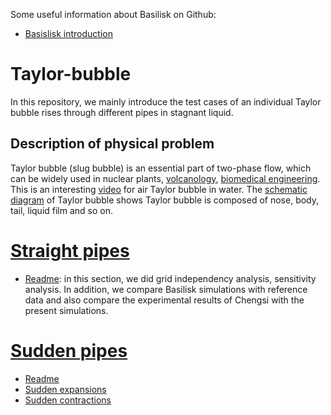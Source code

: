 Some useful information about Basilisk on Github:
- [Basislisk introduction](https://github.com/cfbrasz/cfbrasz.github.io/wiki/Basilisk)
# Taylor-bubble 
In this repository, we mainly introduce the test cases of an individual Taylor bubble rises through different pipes in stagnant liquid.
## Description of physical problem
Taylor bubble (slug bubble) is an essential part of two-phase flow, which can be widely used in nuclear plants, [volcanology](https://github.com/GabrielGLK/Taylor-bubble/blob/main/figure/taylor-application-1.pdf), [biomedical engineering](https://github.com/GabrielGLK/Taylor-bubble/blob/main/figure/taylor-application-2.pdf). 
This is an interesting [video](https://www.youtube.com/watch?v=HTFylkr018U&ab_channel=FluidDynamics) for air Taylor bubble in water. The [schematic diagram](https://github.com/GabrielGLK/Taylor-bubble/blob/main/figure/taylor-schematic.pdf) of Taylor bubble shows Taylor bubble is composed of nose, body, tail, liquid film and so on.
# [Straight pipes](https://github.com/GabrielGLK/Taylor-bubble/tree/main/straight-pipe)
- [Readme](https://github.com/GabrielGLK/Taylor-bubble/blob/main/straight-pipe/Readme.md): in this section, we did grid independency analysis, sensitivity analysis. In addition, we compare Basilisk simulations with reference data and also compare the experimental results of Chengsi with the present simulations.
# [Sudden pipes](https://github.com/GabrielGLK/Taylor-bubble/tree/main/sudden)
- [Readme](https://github.com/GabrielGLK/Taylor-bubble/blob/main/sudden/Readme.md)
- [Sudden expansions](https://github.com/GabrielGLK/Taylor-bubble/tree/main/sudden/expansions)
- [Sudden contractions](https://github.com/GabrielGLK/Taylor-bubble/tree/main/sudden/contractions)


